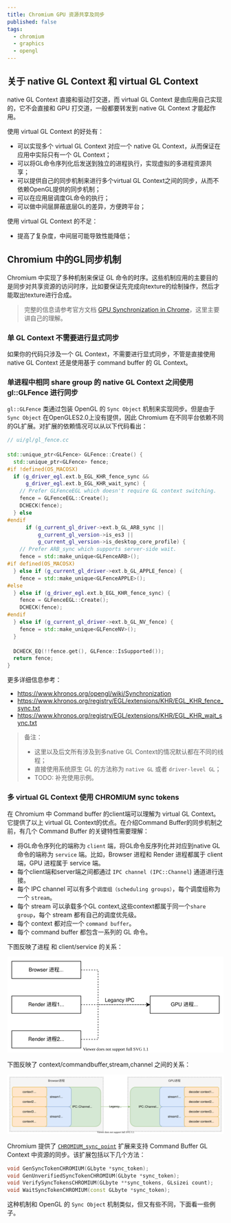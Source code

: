 ```yaml
---
title: Chromium GPU 资源共享及同步
published: false
tags:
  - chromium
  - graphics
  - opengl
---
```


## 

## 关于 native GL Context 和 virtual GL Context

native GL Context 直接和驱动打交道，而 virtual GL Context 是由应用自己实现的，它不会直接和 GPU 打交道，一般都要转发到 native GL Context 才能起作用。

使用 virtual GL Context 的好处有：

- 可以实现多个 virtual GL Context 对应一个 native GL Context，从而保证在应用中实际只有一个 GL Context；
- 可以将GL命令序列化后发送到独立的进程执行，实现虚拟的多进程资源共享；
- 可以提供自己的同步机制来进行多个virtual GL Context之间的同步，从而不依赖OpenGL提供的同步机制；
- 可以在应用层调度GL命令的执行；
- 可以做中间层屏蔽底层GL的差异，方便跨平台；

使用 virtual GL Context 的不足：

- 提高了复杂度，中间层可能导致性能降低；

## Chromium 中的GL同步机制

Chromium 中实现了多种机制来保证 GL 命令的时序。这些机制应用的主要目的是同步对共享资源的访问时序，比如要保证先完成向texture的绘制操作，然后才能取出texture进行合成。

> 完整的信息请参考官方文档 [GPU Synchronization in Chrome](https://chromium.googlesource.com/chromium/src.git/+/master/docs/design/gpu_synchronization.md)，这里主要讲自己的理解。

### 单 GL Context 不需要进行显式同步

如果你的代码只涉及一个 GL Context，不需要进行显式同步，不管是直接使用 native GL Context 还是使用基于 command buffer 的 GL Context。

### 单进程中相同 share group 的 native GL Context 之间使用 gl::GLFence 进行同步

`gl::GLFence` 类通过包装 OpenGL 的 `Sync Object` 机制来实现同步。但是由于 `Sync Object` 在OpenGLES2.0上没有提供，因此 Chromium 在不同平台依赖不同的GL扩展。对扩展的依赖情况可以从以下代码看出：

```c++
// ui/gl/gl_fence.cc

std::unique_ptr<GLFence> GLFence::Create() {
  std::unique_ptr<GLFence> fence;
#if !defined(OS_MACOSX)
  if (g_driver_egl.ext.b_EGL_KHR_fence_sync &&
      g_driver_egl.ext.b_EGL_KHR_wait_sync) {
    // Prefer GLFenceEGL which doesn't require GL context switching.
    fence = GLFenceEGL::Create();
    DCHECK(fence);
  } else
#endif
      if (g_current_gl_driver->ext.b_GL_ARB_sync ||
          g_current_gl_version->is_es3 ||
          g_current_gl_version->is_desktop_core_profile) {
    // Prefer ARB_sync which supports server-side wait.
    fence = std::make_unique<GLFenceARB>();
#if defined(OS_MACOSX)
  } else if (g_current_gl_driver->ext.b_GL_APPLE_fence) {
    fence = std::make_unique<GLFenceAPPLE>();
#else
  } else if (g_driver_egl.ext.b_EGL_KHR_fence_sync) {
    fence = GLFenceEGL::Create();
    DCHECK(fence);
#endif
  } else if (g_current_gl_driver->ext.b_GL_NV_fence) {
    fence = std::make_unique<GLFenceNV>();
  }

  DCHECK_EQ(!!fence.get(), GLFence::IsSupported());
  return fence;
}
```

更多详细信息参考：

- <https://www.khronos.org/opengl/wiki/Synchronization>
- <https://www.khronos.org/registry/EGL/extensions/KHR/EGL_KHR_fence_sync.txt>
- <https://www.khronos.org/registry/EGL/extensions/KHR/EGL_KHR_wait_sync.txt>

> 备注：
>
> - 这里以及后文所有涉及到多native GL Context的情况默认都在不同的线程；
> - 直接使用系统原生 GL 的方法称为 `native GL` 或者 `driver-level GL`；
> - TODO: 补充使用示例。

### 多 virtual GL Context 使用 CHROMIUM sync tokens

在 Chromium 中 Command buffer 的client端可以理解为 virtual GL Context。它提供了以上 virtual GL Context的优点。在介绍Command Buffer的同步机制之前，有几个 Command Buffer 的关键特性需要理解：

- 将GL命令序列化的端称为 `client` 端，将GL命令反序列化并对应到native GL命令的端称为 `service` 端。比如，Browser 进程和 Render 进程都属于 client 端，GPU 进程属于  service 端。
- 每个client端和server端之间都通过 `IPC channel (IPC::Channel`) 通道进行连接。
- 每个 IPC channel 可以有多个`调度组（scheduling groups）`，每个调度组称为一个 `stream`。
- 每个 stream 可以承载多个GL context,这些context都属于同一个`share group`，每个 stream 都有自己的调度优先级。
- 每个 context 都对应一个 `command buffer`。
- 每个 command buffer 都包含一系列的 GL 命令。

下图反映了进程 和 client/service 的关系：

![command buffer service&client](/data/command_buffer_service_client.svg)

下图反映了 context/commandbuffer,stream,channel 之间的关系：

![command buffer](/data/commandbuffer.svg)

Chromium 提供了 [`CHROMIUM_sync_point`](https://chromium.googlesource.com/chromium/src.git/+/master/gpu/GLES2/extensions/CHROMIUM/CHROMIUM_sync_point.txt) 扩展来支持 Command Buffer GL Context 中资源的同步。该扩展包括以下几个方法：

```c++
void GenSyncTokenCHROMIUM(GLbyte *sync_token);
void GenUnverifiedSyncTokenCHROMIUM(GLbyte *sync_token);
void VerifySyncTokensCHROMIUM(GLbyte **sync_tokens, GLsizei count);
void WaitSyncTokenCHROMIUM(const GLbyte *sync_token);
```


这种机制和 OpenGL 的 `Sync Object` 机制类似，但又有些不同，下面看一些例子。

```c++

```